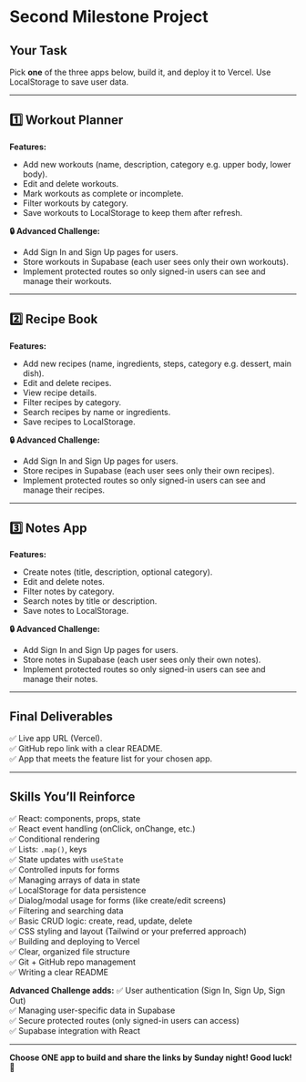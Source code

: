 # Second Milestone Project

## Your Task
Pick **one** of the three apps below, build it, and deploy it to Vercel. Use LocalStorage to save user data.

---

## 1️⃣ Workout Planner

**Features:**
- Add new workouts (name, description, category e.g. upper body, lower body).
- Edit and delete workouts.
- Mark workouts as complete or incomplete.
- Filter workouts by category.
- Save workouts to LocalStorage to keep them after refresh.

**🔒 Advanced Challenge:**
- Add Sign In and Sign Up pages for users.
- Store workouts in Supabase (each user sees only their own workouts).
- Implement protected routes so only signed-in users can see and manage their workouts.

---

## 2️⃣ Recipe Book

**Features:**
- Add new recipes (name, ingredients, steps, category e.g. dessert, main dish).
- Edit and delete recipes.
- View recipe details.
- Filter recipes by category.
- Search recipes by name or ingredients.
- Save recipes to LocalStorage.

**🔒 Advanced Challenge:**
- Add Sign In and Sign Up pages for users.
- Store recipes in Supabase (each user sees only their own recipes).
- Implement protected routes so only signed-in users can see and manage their recipes.

---

## 3️⃣ Notes App

**Features:**
- Create notes (title, description, optional category).
- Edit and delete notes.
- Filter notes by category.
- Search notes by title or description.
- Save notes to LocalStorage.

**🔒 Advanced Challenge:**
- Add Sign In and Sign Up pages for users.
- Store notes in Supabase (each user sees only their own notes).
- Implement protected routes so only signed-in users can see and manage their notes.

---

## Final Deliverables
✅ Live app URL (Vercel).  
✅ GitHub repo link with a clear README.  
✅ App that meets the feature list for your chosen app.

---

## Skills You’ll Reinforce

✅ React: components, props, state  
✅ React event handling (onClick, onChange, etc.)  
✅ Conditional rendering  
✅ Lists: `.map()`, keys  
✅ State updates with `useState`  
✅ Controlled inputs for forms  
✅ Managing arrays of data in state  
✅ LocalStorage for data persistence  
✅ Dialog/modal usage for forms (like create/edit screens)  
✅ Filtering and searching data  
✅ Basic CRUD logic: create, read, update, delete  
✅ CSS styling and layout (Tailwind or your preferred approach)  
✅ Building and deploying to Vercel  
✅ Clear, organized file structure  
✅ Git + GitHub repo management  
✅ Writing a clear README

**Advanced Challenge adds:**
✅ User authentication (Sign In, Sign Up, Sign Out)  
✅ Managing user-specific data in Supabase  
✅ Secure protected routes (only signed-in users can access)  
✅ Supabase integration with React

---

**Choose ONE app to build and share the links by Sunday night! Good luck! 🎉**
